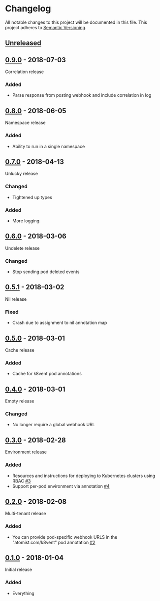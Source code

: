 # Changelog

All notable changes to this project will be documented in this file.
This project adheres to [Semantic Versioning](http://semver.org/).

## [Unreleased](https://github.com/atomist/k8vent/compare/0.9.0...HEAD)

## [0.9.0](https://github.com/atomist/k8vent/compare/0.8.0...0.9.0) - 2018-07-03

Correlation release

### Added

-   Parse response from posting webhook and include correlation in log

## [0.8.0](https://github.com/atomist/k8vent/compare/0.7.0...0.8.0) - 2018-06-05

Namespace release

### Added

-   Ability to run in a single namespace

## [0.7.0](https://github.com/atomist/k8vent/compare/0.6.0...0.7.0) - 2018-04-13

Unlucky release

### Changed

-   Tightened up types

### Added

-   More logging

## [0.6.0](https://github.com/atomist/k8vent/compare/0.5.0...0.6.0) - 2018-03-06

Undelete release

### Changed

-   Stop sending pod deleted events

## [0.5.1](https://github.com/atomist/k8vent/compare/0.5.0...0.5.1) - 2018-03-02

Nil release

### Fixed

-   Crash due to assignment to nil annotation map

## [0.5.0](https://github.com/atomist/k8vent/compare/0.4.0...0.5.0) - 2018-03-01

Cache release

### Added

-   Cache for k8vent pod annotations

## [0.4.0](https://github.com/atomist/k8vent/compare/0.3.0...0.4.0) - 2018-03-01

Empty release

### Changed

-   No longer require a global webhook URL

## [0.3.0](https://github.com/atomist/k8vent/compare/0.2.0...0.3.0) - 2018-02-28

Environment release

### Added

-   Resources and instructions for deploying to Kubernetes clusters
    using RBAC [#3](https://github.com/atomist/k8vent/issues/3)
-   Support per-pod environment via annotation [#4](https://github.com/atomist/k8vent/issues/4)

## [0.2.0](https://github.com/atomist/k8vent/compare/0.1.0...0.2.0) - 2018-02-08

Multi-tenant release

### Added

-   You can provide pod-specific webhook URLS in the
    "atomist.com/k8vent" pod annotation [#2](https://github.com/atomist/k8vent/issues/2)

## [0.1.0](https://github.com/atomist/k8vent/tree/0.1.0) - 2018-01-04

Initial release

### Added

-  Everything
